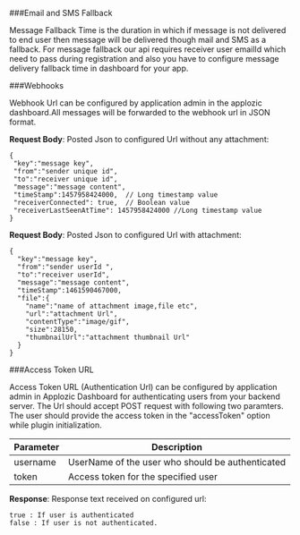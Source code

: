 

###Email and SMS Fallback

Message Fallback Time is the duration in which if message is not delivered to end user then message will be delivered though mail and SMS as a fallback. For message fallback our api requires receiver user emailId which need to pass during registration and also you have to configure message delivery fallback time in dashboard for your app.  




###Webhooks

Webhook Url can be configured by application admin in the applozic dashboard.All messages will be forwarded to the webhook url in JSON format.


**Request Body**: Posted Json to configured Url without any attachment:

```
{
 "key":"message key",
 "from":"sender unique id",
 "to":"receiver unique id",
 "message":"message content",
 "timeStamp":1457958424000,  // Long timestamp value
 "receiverConnected": true,  // Boolean value
 "receiverLastSeenAtTime": 1457958424000 //Long timestamp value
}
```

**Request Body**: Posted Json to configured Url with  attachment:
 
```  
{  
  "key":"message key",
  "from":"sender userId ",
  "to":"receiver userId",
  "message":"message content",
  "timeStamp":1461590467000,
  "file":{  
    "name":"name of attachment image,file etc",
    "url":"attachment Url",
    "contentType":"image/gif",
    "size":28150,
    "thumbnailUrl":"attachment thumbnail Url"
  }
}
```

###Access Token URL

Access Token URL (Authentication Url) can be configured by application admin in Applozic Dashboard for authenticating users from your backend server. The Url should accept POST request with following two paramters.
The user should provide the access token in the "accessToken" option while plugin initialization.

| Parameter  | Description |
| ------------- | ------------- |
| username | UserName of the user who should be authenticated |
| token | Access token for the specified user |

**Response**: Response text received on configured url:

 ```  
true : If user is authenticated
false : If user is not authenticated.
 ```
